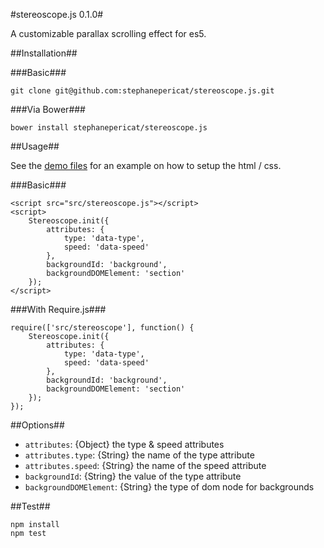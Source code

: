 #stereoscope.js 0.1.0#

A customizable parallax scrolling effect for es5.


##Installation##

###Basic###

    git clone git@github.com:stephanepericat/stereoscope.js.git

###Via Bower###

    bower install stephanepericat/stereoscope.js

##Usage##

See the [demo files](https://github.com/stephanepericat/stereoscope.js/tree/master/demo) for an example on how to setup the html / css.

###Basic###

    <script src="src/stereoscope.js"></script>
    <script>
        Stereoscope.init({
            attributes: {
                type: 'data-type',
                speed: 'data-speed'
            },
            backgroundId: 'background',
            backgroundDOMElement: 'section'
        });
    </script>

###With Require.js###

    require(['src/stereoscope'], function() {
        Stereoscope.init({
            attributes: {
                type: 'data-type',
                speed: 'data-speed'
            },
            backgroundId: 'background',
            backgroundDOMElement: 'section'
        });
    });

##Options##

 - `attributes`: {Object} the type & speed attributes
 - `attributes.type`: {String} the name of the type attribute
 - `attributes.speed`: {String} the name of the speed attribute
 - `backgroundId`: {String} the value of the type attribute
 - `backgroundDOMElement`: {String} the type of dom node for backgrounds

##Test##

    npm install
    npm test


